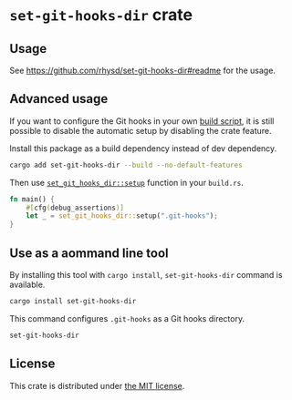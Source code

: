 `set-git-hooks-dir` crate
=========================
[crate-badge]: https://img.shields.io/crates/v/set-git-hooks-dir
[crate]: https://crates.io/crates/set-git-hooks-dir

## Usage

See https://github.com/rhysd/set-git-hooks-dir#readme for the usage.

## Advanced usage

If you want to configure the Git hooks in your own [build script][build-script], it is still possible to disable the
automatic setup by disabling the crate feature.

Install this package as a build dependency instead of dev dependency.

```sh
cargo add set-git-hooks-dir --build --no-default-features
```

Then use [`set_git_hooks_dir::setup`][fn] function in your `build.rs`.

```rust
fn main() {
    #[cfg(debug_assertions)]
    let _ = set_git_hooks_dir::setup(".git-hooks");
}
```

## Use as a aommand line tool

By installing this tool with `cargo install`, `set-git-hooks-dir` command is available.

```sh
cargo install set-git-hooks-dir
```

This command configures `.git-hooks` as a Git hooks directory.

```sh
set-git-hooks-dir
```

## License

This crate is distributed under [the MIT license](LICENSE).

[build-script]: https://doc.rust-lang.org/cargo/reference/build-scripts.html
[fn]: https://docs.rs/set-git-hooks-dir/latest/set_git_hooks_dir/fn.setup.html
